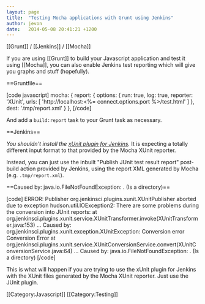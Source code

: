 ```yaml
---
layout: page
title:  "Testing Mocha applications with Grunt using Jenkins"
author: jevon
date:   2014-05-08 20:41:21 +1200
---
```


[[Grunt]] / [[Jenkins]] / [[Mocha]]

If you are using [[Grunt]] to build your Javascript application and test it using [[Mocha]], you can also enable Jenkins test reporting which will give you graphs and stuff (hopefully).

==Gruntfile==

[code javascript]
mocha: {
  report: {
    options: {
      run: true,
      log: true,
      reporter: 'XUnit',
      urls: [
        'http://localhost:<%= connect.options.port %>/test.html'
      ]
    },
    dest: '.tmp/report.xml'
  }
},
[/code]

And add a `build:report` task to your Grunt task as necessary.

==Jenkins==

*You shouldn't install the <a href="https://wiki.jenkins-ci.org/display/JENKINS/xUnit+Plugin">xUnit plugin for Jenkins</a>.* It is expecting a totally different input format to that provided by the Mocha XUnit reporter.

Instead, you can just use the inbuilt "Publish JUnit test result report" post-build action provided by Jenkins, using the report XML generated by Mocha (e.g. `.tmp/report.xml`).

==Caused by: java.io.FileNotFoundException: . (Is a directory)==

[code]
ERROR: Publisher org.jenkinsci.plugins.xunit.XUnitPublisher aborted due to exception
hudson.util.IOException2: There are some problems during the conversion into JUnit reports: 
	at org.jenkinsci.plugins.xunit.service.XUnitTransformer.invoke(XUnitTransformer.java:153)
	...
Caused by: org.jenkinsci.plugins.xunit.exception.XUnitException: Conversion error Conversion Error
	at org.jenkinsci.plugins.xunit.service.XUnitConversionService.convert(XUnitConversionService.java:64)
	...
Caused by: java.io.FileNotFoundException: . (Is a directory)
[/code]

This is what will happen if you are trying to use the xUnit plugin for Jenkins with the XUnit files generated by the Mocha XUnit reporter. Just use the JUnit plugin.

[[Category:Javascript]]
[[Category:Testing]]